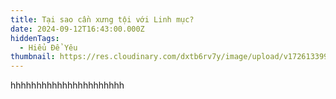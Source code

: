 ```yaml
---
title: Tại sao cần xưng tội với Linh mục?
date: 2024-09-12T16:43:00.000Z
hiddenTags:
  - Hiểu Để Yêu
thumbnail: https://res.cloudinary.com/dxtb6rv7y/image/upload/v1726133991/z4730377558642_f2e4d680a1fe8f29e8fc52749a70ec9b_rv5mqf.jpg
---
```

hhhhhhhhhhhhhhhhhhhhhh
